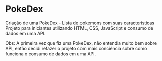 # PokeDex
Criação de uma PokeDex - Lista de pokemons com suas características
Projeto para iniciantes utilizando HTML, CSS, JavaScript e consumo de dados em uma API.


Obs:
A primeira vez que fiz uma PokeDex, não entendia muito bem sobre API, então decidi refazer o projeto com mais conciência sobre como funciona o  consumo de dados em uma API.




